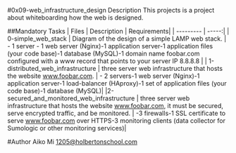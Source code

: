 #0x09-web_infrastructure_design
Description
This projects is a project about whiteboarding how the web is designed.

##Mandatory Tasks
| Files      | Description | Requirements|
| --------- | -----:|
| 0-simple_web_stack  | Diagram of the design of a simple LAMP web stack. | - 1 server - 1 web server (Nginx)-1 application server-1 application files (your code base)-1 database (MySQL)-1 domain name foobar.com configured with a www record that points to your server IP 8.8.8.8 |
| 1-distributed_web_infrastructure   |    three server web infrastructure that hosts the website www.foobar.com. | - 2 servers-1 web server (Nginx)-1 application server-1 load-balancer (HAproxy)-1 set of application files (your code base)-1 database (MySQL)|
|2-secured_and_monitored_web_infrastructure      |    three server web infrastructure that hosts the website www.foobar.com, it must be secured, serve encrypted traffic, and be monitored. | -3 firewalls-1 SSL certificate to serve www.foobar.com over HTTPS-3 monitoring clients (data collector for Sumologic or other monitoring services)|

#Author
Aiko Mi 
1205@holbertonschool.com
